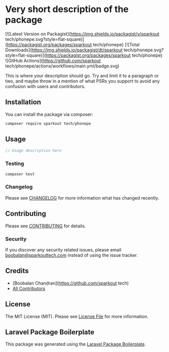 # Very short description of the package

[![Latest Version on Packagist](https://img.shields.io/packagist/v/sparkout tech/phonepe.svg?style=flat-square)](https://packagist.org/packages/sparkout tech/phonepe)
[![Total Downloads](https://img.shields.io/packagist/dt/sparkout tech/phonepe.svg?style=flat-square)](https://packagist.org/packages/sparkout tech/phonepe)
![GitHub Actions](https://github.com/sparkout tech/phonepe/actions/workflows/main.yml/badge.svg)

This is where your description should go. Try and limit it to a paragraph or two, and maybe throw in a mention of what PSRs you support to avoid any confusion with users and contributors.

## Installation

You can install the package via composer:

```bash
composer require sparkout tech/phonepe
```

## Usage

```php
// Usage description here
```

### Testing

```bash
composer test
```

### Changelog

Please see [CHANGELOG](CHANGELOG.md) for more information what has changed recently.

## Contributing

Please see [CONTRIBUTING](CONTRIBUTING.md) for details.

### Security

If you discover any security related issues, please email boobalan@sparkouttech.com instead of using the issue tracker.

## Credits

-   [Boobalan Chandran](https://github.com/sparkout tech)
-   [All Contributors](../../contributors)

## License

The MIT License (MIT). Please see [License File](LICENSE.md) for more information.

## Laravel Package Boilerplate

This package was generated using the [Laravel Package Boilerplate](https://laravelpackageboilerplate.com).
